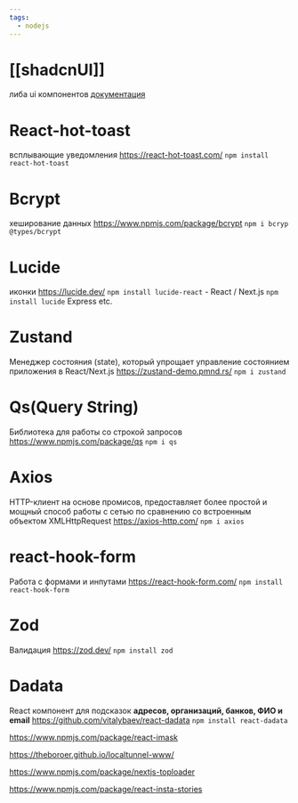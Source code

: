 ```yaml
---
tags:
  - nodejs
---
```

# [[shadcnUI]] 
либа ui компонентов
[документация](https://ui.shadcn.com/)
# React-hot-toast 
всплывающие уведомления
https://react-hot-toast.com/
`npm install react-hot-toast`
# Bcrypt
хеширование данных
https://www.npmjs.com/package/bcrypt
`npm i bcryp @types/bcrypt` 
# Lucide
иконки
https://lucide.dev/
`npm install lucide-react` - React / Next.js
`npm install lucide` Express etc.
# Zustand
Менеджер состояния (state), который упрощает управление состоянием приложения в React/Next.js
https://zustand-demo.pmnd.rs/
`npm i zustand`
# Qs(Query String)
Библиотека для работы со строкой запросов 
https://www.npmjs.com/package/qs
`npm i qs`
# Axios
HTTP-клиент на основе промисов, предоставляет более простой и мощный способ работы с сетью по сравнению со встроенным объектом XMLHttpRequest
https://axios-http.com/
`npm i axios`
# react-hook-form
Работа с формами и инпутами
https://react-hook-form.com/
`npm install react-hook-form`
# Zod
Валидация
https://zod.dev/
`npm install zod`
# Dadata
React компонент для подсказок **адресов, организаций, банков, ФИО и email** 
https://github.com/vitalybaev/react-dadata
`npm install react-dadata`



https://www.npmjs.com/package/react-imask

https://theboroer.github.io/localtunnel-www/

https://www.npmjs.com/package/nextjs-toploader

https://www.npmjs.com/package/react-insta-stories